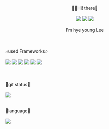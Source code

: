
<!--
**softBUD/softBUD** is a ✨ _special_ ✨ repository because its `README.md` (this file) appears on your GitHub profile.

Here are some ideas to get you started:

- 🔭 I’m currently working on ...
- 🌱 I’m currently learning ...
- 👯 I’m looking to collaborate on ...
- 🤔 I’m looking for help with ...
- 💬 Ask me about ...
- 📫 How to reach me: ...
- 😄 Pronouns: ...
- ⚡ Fun fact: ...
-->
<div align="center">
<div>🙋‍♀️Hi! there🙋‍</div>
<br>
<div>
<a href="https://today-1stday.tistory.com/"><img src="https://img.shields.io/badge/Blogger-BE95FF?style=flat-square&logo=Blogger&logoColor=white"/></a>
<a href="mailto:kyohoonsim@gmail.com"><img src="https://img.shields.io/badge/Gmail-46178F?style=flat-square&logo=Gmail&logoColor=white"/></a>
<a href="https://hits.seeyoufarm.com"><img src="https://hits.seeyoufarm.com/api/count/incr/badge.svg?url=https%3A%2F%2Fgithub.com%2FsoftBUD%2F&count_bg=%237719AA&title_bg=%237719AA&icon=&icon_color=%23FFFFFF&title=hits&edge_flat=false"/></a>
</div>
<br>
  <div>I'm hye young Lee</div></div>
<br>
<br>
<br>
<div>🎶used Frameworks🎶</div>
<br>
<div>
<img src="https://img.shields.io/badge/React-46178F?style=flat-square&logo=React&logoColor=white"/> <img src="https://img.shields.io/badge/Redux-46178F?style=flat-square&logo=Redux&logoColor=white"/> <img src="https://img.shields.io/badge/Bootstrap-BE95FF?style=flat-square&logo=Bootstrap&logoColor=white"/> <img src="https://img.shields.io/badge/MongoDB-8669AE?style=flat-square&logo=React&logoColor=white"/> <img src="https://img.shields.io/badge/Node.js-7C4EC4?style=flat-square&logo=Node.js&logoColor=white"/> <img src="https://img.shields.io/badge/Express-94399E?style=flat-square&logo=Express&logoColor=white"/>
  
</div>
<br>
<br>
<br>
<div>💜git status💜</div>
<br>
<img src="https://github-readme-stats.vercel.app/api?username=softBUD&count_private=true&custom_title=softBUD's Git&&theme=material-palenight"/>
<br>
<br>
<br>
<div>🍇language🍇</div>
<br>
<img src="https://github-readme-stats.vercel.app/api/top-langs/?username=softBUD&layout=compact&theme=material-palenight"/>
<div>
